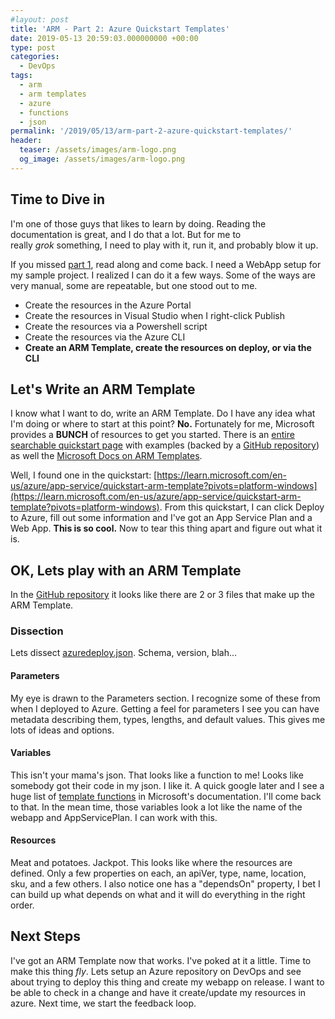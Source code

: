 ```yaml
---
#layout: post
title: 'ARM - Part 2: Azure Quickstart Templates'
date: 2019-05-13 20:59:03.000000000 +00:00
type: post
categories:
  - DevOps
tags:
  - arm
  - arm templates
  - azure
  - functions
  - json
permalink: '/2019/05/13/arm-part-2-azure-quickstart-templates/'
header:
  teaser: /assets/images/arm-logo.png
  og_image: /assets/images/arm-logo.png
---
```


## Time to Dive in

I'm one of those guys that likes to learn by doing. Reading the documentation is great, and I do that a lot. But for me to really *grok* something, I need to play with it, run it, and probably blow it up.

If you missed [part 1](http://chris-ayers.com/arm-azure-resource-manager), read along and come back. I need a WebApp setup for my sample project. I realized I can do it a few ways. Some of the ways are very manual, some are repeatable, but one stood out to me.

- Create the resources in the Azure Portal
- Create the resources in Visual Studio when I right-click Publish
- Create the resources via a Powershell script
- Create the resources via the Azure CLI
- **Create an ARM Template, create the resources on deploy, or via the CLI**

## Let's Write an ARM Template

I know what I want to do, write an ARM Template. Do I have any idea what I'm doing or where to start at this point? **No.** Fortunately for me, Microsoft provides a **BUNCH** of resources to get you started. There is an [entire searchable quickstart page](https://azure.microsoft.com/en-us/resources/templates/) with examples (backed by a [GitHub repository](https://www.github.com/Azure/azure-quickstart-templates)) as well the [Microsoft Docs on ARM Templates](https://docs.microsoft.com/en-us/azure/azure-resource-manager/resource-group-authoring-templates).

Well, I found one in the quickstart: [https://learn.microsoft.com/en-us/azure/app-service/quickstart-arm-template?pivots=platform-windows](https://learn.microsoft.com/en-us/azure/app-service/quickstart-arm-template?pivots=platform-windows). From this quickstart, I can click Deploy to Azure, fill out some information and I've got an App Service Plan and a Web App. **This is so cool.** Now to tear this thing apart and figure out what it is.

## OK, Lets play with an ARM Template

In the [GitHub repository](https://github.com/Azure/azure-quickstart-templates/tree/master/quickstarts/microsoft.web/webapp-basic-windows) it looks like there are 2 or 3 files that make up the ARM Template.

### Dissection

Lets dissect [azuredeploy.json](https://github.com/Azure/azure-quickstart-templates/blob/master/quickstarts/microsoft.web/webapp-basic-windows/azuredeploy.json). Schema, version, blah...

#### Parameters

My eye is drawn to the Parameters section. I recognize some of these from when I deployed to Azure. Getting a feel for parameters I see you can have metadata describing them, types, lengths, and default values. This gives me lots of ideas and options.

#### Variables

This isn't your mama's json. That looks like a function to me! Looks like somebody got their code in my json. I like it. A quick google later and I see a huge list of [template functions](https://docs.microsoft.com/en-us/azure/azure-resource-manager/resource-group-template-functions) in Microsoft's documentation. I'll come back to that. In the mean time, those variables look a lot like the name of the webapp and AppServicePlan. I can work with this.

#### Resources

Meat and potatoes. Jackpot. This looks like where the resources are defined. Only a few properties on each, an apiVer, type, name, location, sku, and a few others. I also notice one has a "dependsOn" property, I bet I can build up what depends on what and it will do everything in the right order.

## Next Steps

I've got an ARM Template now that works. I've poked at it a little. Time to make this thing *fly*. Lets setup an Azure repository on DevOps and see about trying to deploy this thing and create my webapp on release. I want to be able to check in a change and have it create/update my resources in azure. Next time, we start the feedback loop.
